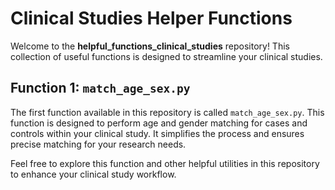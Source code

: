 # Clinical Studies Helper Functions

Welcome to the **helpful_functions_clinical_studies** repository! This collection of useful functions is designed to streamline your clinical studies.

## Function 1: `match_age_sex.py`

The first function available in this repository is called `match_age_sex.py`. This function is designed to perform age and gender matching for cases and controls within your clinical study. It simplifies the process and ensures precise matching for your research needs.

Feel free to explore this function and other helpful utilities in this repository to enhance your clinical study workflow.
